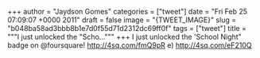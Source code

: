 
+++
author = "Jaydson Gomes"
categories = ["tweet"]
date = "Fri Feb 25 07:09:07 +0000 2011"
draft = false
image = "{TWEET_IMAGE}"
slug = "b048ba58ad3bbb8b1e7d0f55d71d2312dc69ff0f"
tags = ["tweet"]
title = """I just unlocked the "Scho..."""
+++
I just unlocked the 'School Night" badge on @foursquare! http://4sq.com/fmQ9pR
e) http://4sq.com/eF210Q
